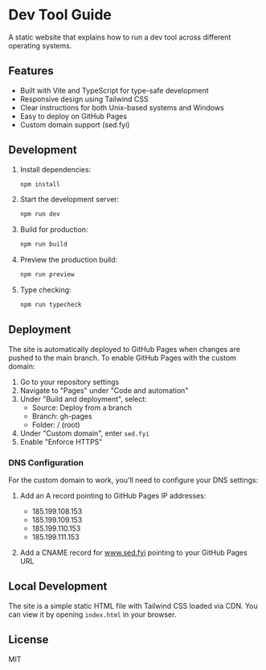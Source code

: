# Dev Tool Guide

A static website that explains how to run a dev tool across different operating systems.

## Features

- Built with Vite and TypeScript for type-safe development
- Responsive design using Tailwind CSS
- Clear instructions for both Unix-based systems and Windows
- Easy to deploy on GitHub Pages
- Custom domain support (sed.fyi)

## Development

1. Install dependencies:
   ```bash
   npm install
   ```

2. Start the development server:
   ```bash
   npm run dev
   ```

3. Build for production:
   ```bash
   npm run build
   ```

4. Preview the production build:
   ```bash
   npm run preview
   ```

5. Type checking:
   ```bash
   npm run typecheck
   ```

## Deployment

The site is automatically deployed to GitHub Pages when changes are pushed to the main branch. To enable GitHub Pages with the custom domain:

1. Go to your repository settings
2. Navigate to "Pages" under "Code and automation"
3. Under "Build and deployment", select:
   - Source: Deploy from a branch
   - Branch: gh-pages
   - Folder: / (root)
4. Under "Custom domain", enter `sed.fyi`
5. Enable "Enforce HTTPS"

### DNS Configuration

For the custom domain to work, you'll need to configure your DNS settings:

1. Add an A record pointing to GitHub Pages IP addresses:
   - 185.199.108.153
   - 185.199.109.153
   - 185.199.110.153
   - 185.199.111.153

2. Add a CNAME record for www.sed.fyi pointing to your GitHub Pages URL

## Local Development

The site is a simple static HTML file with Tailwind CSS loaded via CDN. You can view it by opening `index.html` in your browser.

## License

MIT
